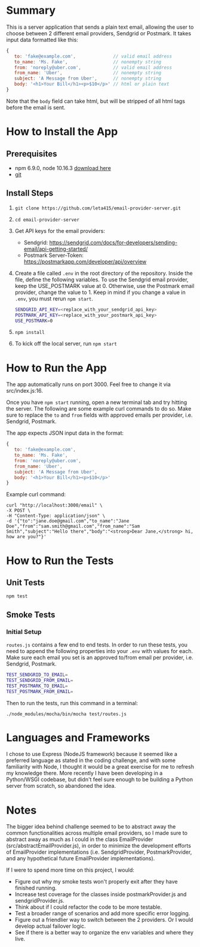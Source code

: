 # Summary
This is a server application that sends a plain text email, allowing the user to choose between 2 different email providers, Sendgrid or Postmark. It takes input data formatted like this:
```javascript
{    
   to: 'fake@example.com',              // valid email address
   to_name: 'Ms. Fake',                 // nonempty string
   from: 'noreply@uber.com',            // valid email address
   from_name: 'Uber',                   // nonempty string
   subject: 'A Message from Uber',      // nonempty string
   body: '<h1>Your Bill</h1><p>$10</p>' // html or plain text
}
```
Note that the `body` field can take html, but will be stripped of all html tags before the email is sent.

# How to Install the App

## Prerequisites 
- npm 6.9.0, node 10.16.3 [download here](https://nodejs.org/en/)
- [git](https://git-scm.com/book/en/v2/Getting-Started-Installing-Git)

## Install Steps
1. `git clone https://github.com/leta415/email-provider-server.git`
2. `cd email-provider-server`
3. Get API keys for the email providers: 
   - Sendgrid: https://sendgrid.com/docs/for-developers/sending-email/api-getting-started/
   - Postmark Server-Token: https://postmarkapp.com/developer/api/overview
4. Create a file called `.env` in the root directory of the repository. Inside the file, define the following variables. To use the Sendgrid email provider, keep the USE_POSTMARK value at 0. Otherwise, use the Postmark email provider, change the value to 1. Keep in mind if you change a value in `.env`, you must rerun `npm start`.

   ```bash
   SENDGRID_API_KEY=<replace_with_your_sendgrid_api_key>
   POSTMARK_API_KEY=<replace_with_your_postmark_api_key>
   USE_POSTMARK=0
   ```
4. `npm install`
5. To kick off the local server, run `npm start`  

# How to Run the App

The app automatically runs on port 3000. Feel free to change it via src/index.js:16.

Once you have `npm start` running, open a new terminal tab and try hitting the server. The following are some example curl commands to do so. Make sure to replace the `to` and `from` fields with approved emails per provider, i.e. Sendgrid, Postmark.

The app expects JSON input data in the format:

```javascript
{    
   to: 'fake@example.com',
   to_name: 'Ms. Fake',
   from: 'noreply@uber.com',
   from_name: 'Uber',
   subject: 'A Message from Uber',
   body: '<h1>Your Bill</h1><p>$10</p>'
}
```

Example curl command:

```
curl "http://localhost:3000/email" \
-X POST \
-H "Content-Type: application/json" \
-d '{"to":"jane.doe@gmail.com","to_name":"Jane Doe","from":"sam.smith@gmail.com","from_name":"Sam Smith","subject":"Hello there","body":"<strong>Dear Jane,</strong> hi, how are you?"}'
```

# How to Run the Tests

## Unit Tests

`npm test`

## Smoke Tests

### Initial Setup

`routes.js` contains a few end to end tests. In order to run these tests, you need to append the following properties into your `.env` with values for each. Make sure each email you set is an approved to/from email per provider, i.e. Sendgrid, Postmark. 
```bash
TEST_SENDGRID_TO_EMAIL=
TEST_SENDGRID_FROM_EMAIL=
TEST_POSTMARK_TO_EMAIL=
TEST_POSTMARK_FROM_EMAIL=
```
Then to run the tests, run this command in a terminal:
```
./node_modules/mocha/bin/mocha test/routes.js
```

# Languages and Frameworks

I chose to use Express (NodeJS framework) because it seemed like a preferred language as stated in the coding challenge, and with some familiarity with Node, I thought it would be a great exercise for me to refresh my knowledge there. More recently I have been developing in a Python/WSGI codebase, but didn't feel sure enough to be building a Python server from scratch, so abandoned the idea.

# Notes
The bigger idea behind challenge seemed to be to abstract away the common functionalities across multiple email providers, so I made sure to abstract away as much as I could in the class EmailProvider (src/abstractEmailProvider.js), in order to minimize the development efforts of EmailProvider implementations (i.e. SendgridProvider, PostmarkProvider, and any hypothetical future EmailProvider implementations).

If I were to spend more time on this project, I would:
- Figure out why my smoke tests won't properly exit after they have finished running.
- Increase test coverage for the classes inside postmarkProvider.js and sendgridProvider.js.
- Think about if I could refactor the code to be more testable.
- Test a broader range of scenarios and add more specific error logging.
- Figure out a friendlier way to switch between the 2 providers. Or I would develop actual failover logic.
- See if there is a better way to organize the env variables and where they live.
